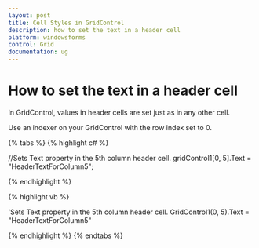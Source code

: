```yaml
---
layout: post
title: Cell Styles in GridControl
description: how to set the text in a header cell
platform: windowsforms
control: Grid
documentation: ug
---
```


# How to set the text in a header cell

In GridControl, values in header cells are set just as in any other cell. 

Use an indexer on your GridControl with the row index set to 0.

{% tabs %}
{% highlight c# %}

//Sets Text property in the 5th column header cell.
gridControl1[0, 5].Text = "HeaderTextForColumn5";

{% endhighlight  %}

{% highlight vb %}

'Sets Text property in the 5th column header cell.
GridControl1(0, 5).Text = "HeaderTextForColumn5"

{% endhighlight  %}
{% endtabs %}
